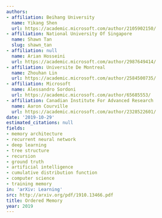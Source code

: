 ```yaml
---
authors:
- affiliation: Beihang University
  name: Yikang Shen
  url: https://academic.microsoft.com/author/2105902150/
- affiliation: National University Of Singapore
  name: Shawn Tan
  slug: shawn_tan
- affiliation: null
  name: Arian Hosseini
  url: https://academic.microsoft.com/author/2987649414/
- affiliation: Universite De Montreal
  name: Zhouhan Lin
  url: https://academic.microsoft.com/author/2584500735/
- affiliation: Microsoft
  name: Alessandro Sordoni
  url: https://academic.microsoft.com/author/65685553/
- affiliation: Canadian Institute For Advanced Research
  name: Aaron Courville
  url: https://academic.microsoft.com/author/2328522601/
date: '2019-10-29'
estimated_citations: null
fields:
- memory architecture
- recurrent neural network
- deep learning
- tree structure
- recursion
- ground truth
- artificial intelligence
- cumulative distribution function
- computer science
- training memory
in: 'arXiv: Learning'
src: http://arxiv.org/pdf/1910.13466.pdf
title: Ordered Memory
year: 2019
---
```

